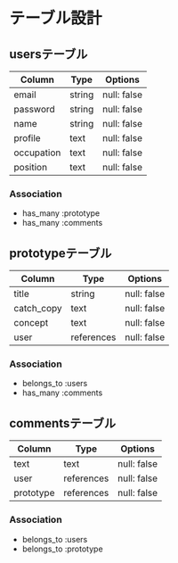 # テーブル設計

## usersテーブル

| Column      | Type   | Options     |
| --------    | ------ | ----------- |
| email       | string | null: false | 
| password    | string | null: false |
| name        | string | null: false |
| profile     |  text  | null: false |
| occupation  |  text  | null: false |
| position    |  text  | null: false |

### Association

- has_many :prototype
- has_many :comments

## prototypeテーブル

| Column     | Type       | Options     |
| ---------- | ---------- | ----------- |
| title      | string     | null: false |
| catch_copy | text       | null: false |
| concept    | text       | null: false |
| user       | references | null: false |

### Association

- belongs_to :users
- has_many :comments

## commentsテーブル

| Column    | Type       | Options     |
| --------- | ---------- | ----------- |
| text      | text       | null: false |
| user      | references | null: false |
| prototype | references | null: false |

### Association

- belongs_to :users
- belongs_to :prototype